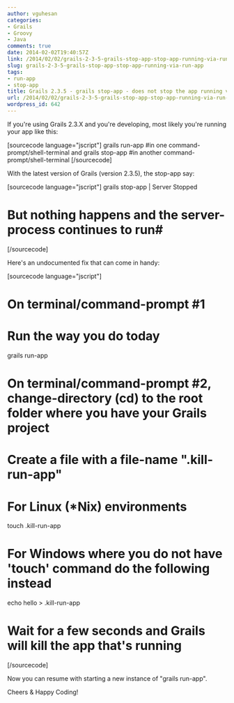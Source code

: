 ```yaml
---
author: vguhesan
categories:
- Grails
- Groovy
- Java
comments: true
date: 2014-02-02T19:40:57Z
link: /2014/02/02/grails-2-3-5-grails-stop-app-stop-app-running-via-run-app/
slug: grails-2-3-5-grails-stop-app-stop-app-running-via-run-app
tags:
- run-app
- stop-app
title: Grails 2.3.5 - grails stop-app - does not stop the app running via run-app
url: /2014/02/02/grails-2-3-5-grails-stop-app-stop-app-running-via-run-app/
wordpress_id: 642
---
```


If you're using Grails 2.3.X and you're developing, most likely you're running your app like this:

[sourcecode language="jscript"]
grails run-app
#in one command-prompt/shell-terminal and
grails stop-app
#in another command-prompt/shell-terminal
[/sourcecode]

With the latest version of Grails (version 2.3.5), the stop-app say:

[sourcecode language="jscript"]
grails stop-app
| Server Stopped
# But nothing happens and the server-process continues to run#
[/sourcecode]

Here's an undocumented fix that can come in handy:

[sourcecode language="jscript"]
# On terminal/command-prompt #1
# Run the way you do today
grails run-app
# On terminal/command-prompt #2, change-directory (cd) to the root folder where you have your Grails project
# Create a file with a file-name ".kill-run-app"
# For Linux (*Nix) environments
touch .kill-run-app
# For Windows where you do not have 'touch' command do the following instead
echo hello > .kill-run-app
# Wait for a few seconds and Grails will kill the app that's running
[/sourcecode]

Now you can resume with starting a new instance of "grails run-app".

Cheers & Happy Coding!
